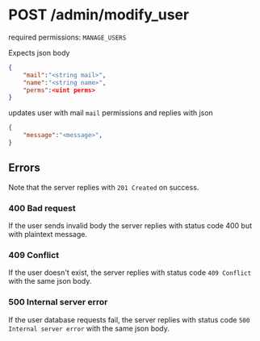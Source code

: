 # POST /admin/modify_user

required permissions: `MANAGE_USERS`

Expects json body

```json
{
    "mail":"<string mail>",
    "name":"<string name>",
    "perms":<uint perms>
}
```

updates user with mail `mail` permissions and replies with json

```json
{
    "message":"<message>",
}
```

## Errors

Note that the server replies with `201 Created` on success.

### 400 Bad request

If the user sends invalid body the server replies with status code 400 but with plaintext message.

### 409 Conflict

If the user doesn't exist, the server replies with status code `409 Conflict` with the same json body.

### 500 Internal server error

If the user database requests fail, the server replies with status code `500 Internal server error` with the same json body.

